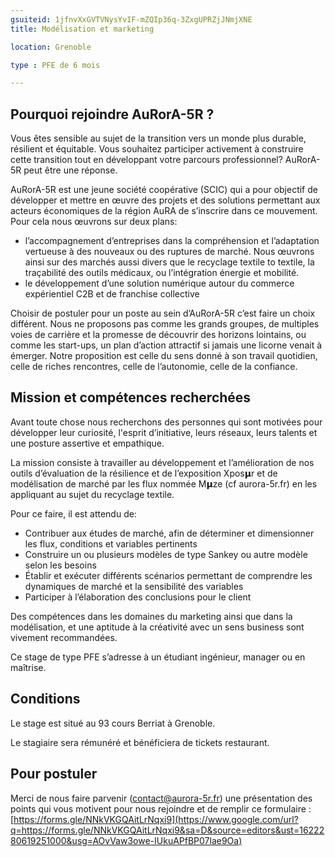 ```yaml
---
gsuiteid: 1jfnvXxGVTVNysYvIF-mZQIp36q-3ZxgUPRZjJNmjXNE
title: Modélisation et marketing

location: Grenoble

type : PFE de 6 mois

---
```


Pourquoi rejoindre AuRorA-5R ?
------------------------------

Vous êtes sensible au sujet de la transition vers un monde plus durable, résilient et équitable. Vous souhaitez participer activement à construire cette transition tout en développant votre parcours professionnel? AuRorA-5R peut être une réponse.

AuRorA-5R est une jeune société coopérative (SCIC) qui a pour objectif de développer et mettre en œuvre des projets et des solutions permettant aux acteurs économiques de la région AuRA de s’inscrire dans ce mouvement. Pour cela nous œuvrons sur deux plans:


* l’accompagnement d’entreprises dans la compréhension et l’adaptation vertueuse à des nouveaux ou des ruptures de marché. Nous œuvrons ainsi sur des marchés aussi divers que le recyclage textile to textile, la traçabilité des outils médicaux, ou l’intégration énergie et mobilité.
* le développement d’une solution numérique autour du commerce expérientiel C2B et de franchise collective

Choisir de postuler pour un poste au sein d’AuRorA-5R c’est faire un choix différent. Nous ne proposons pas comme les grands groupes, de multiples voies de carrière et la promesse de découvrir des horizons lointains, ou comme les start-ups, un plan d’action attractif si jamais une licorne venait à émerger. Notre proposition est celle du sens donné à son travail quotidien, celle de riches rencontres, celle de l’autonomie, celle de la confiance.

Mission et compétences recherchées
----------------------------------

Avant toute chose nous recherchons des personnes qui sont motivées pour développer leur curiosité, l'esprit d’initiative, leurs réseaux, leurs talents et une posture assertive et empathique.

La mission consiste à travailler au développement et l’amélioration de nos outils d’évaluation de la résilience et de l’exposition Xpos𝝻r et de modélisation de marché par les flux nommée M𝝻ze (cf aurora-5r.fr) en les appliquant au sujet du recyclage textile.

Pour ce faire, il est attendu de:


* Contribuer aux études de marché, afin de déterminer et dimensionner les flux, conditions et variables pertinents
* Construire un ou plusieurs modèles de type Sankey ou autre modèle selon les besoins
* Établir et exécuter différents scénarios permettant de comprendre les dynamiques de marché et la sensibilité des variables
* Participer à l’élaboration des conclusions pour le client

Des compétences dans les domaines du marketing ainsi que dans la modélisation, et une aptitude à la créativité avec un sens business sont vivement recommandées.

Ce stage de type PFE s’adresse à un étudiant ingénieur, manager ou en maîtrise.

Conditions
----------

Le stage est situé au 93 cours Berriat à Grenoble.

Le stagiaire sera rémunéré et bénéficiera de tickets restaurant.

Pour postuler
-------------

Merci de nous faire parvenir ([contact@aurora-5r.fr](mailto:contact@aurora-5r.fr)) une présentation des points qui vous motivent pour nous rejoindre et de remplir ce formulaire : [https://forms.gle/NNkVKGQAitLrNqxi9](https://www.google.com/url?q=https://forms.gle/NNkVKGQAitLrNqxi9&sa=D&source=editors&ust=1622280619251000&usg=AOvVaw3owe-IUkuAPfBP07lae9Oa)

